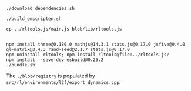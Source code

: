 ```
./download_dependencies.sh
```
```
./build_emscripten.sh
```

```
cp ../rltools.js/main.js blob/lib/rltools.js
```

```
```

```
npm install three@0.180.0 mathjs@14.3.1 stats.js@0.17.0 jsfive@0.4.0 gl-matrix@3.4.3 rand-seed@2.1.7 stats.js@0.17.0
npm uninstall rltools; npm install rltools@file:../rltools.js/
npm install --save-dev esbuild@0.25.2
./bundle.sh
```

The `./blob/registry` is populated by `src/rl/environments/l2f/export_dynamics.cpp`.

